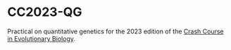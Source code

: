 # CC2023-QG

Practical on quantitative genetics for the 2023 edition of the [Crash Course in Evolutionary Biology](https://evobiocrashcourse.github.io/).
